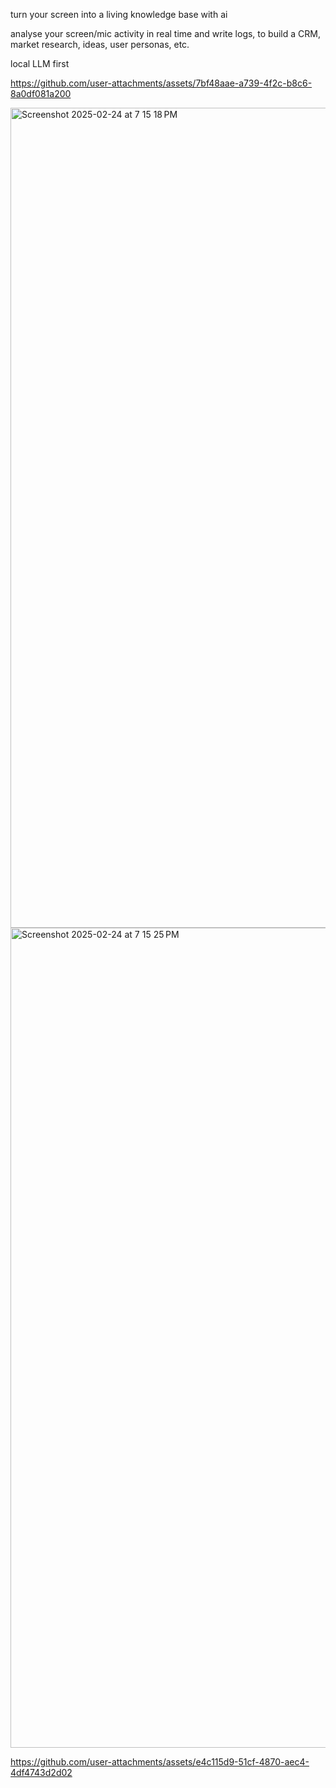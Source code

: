 
turn your screen into a living knowledge base with ai

analyse your screen/mic activity in real time and write logs, to build a CRM, market research, ideas, user personas, etc.

local LLM first 



https://github.com/user-attachments/assets/7bf48aae-a739-4f2c-b8c6-8a0df081a200

<img width="1312" alt="Screenshot 2025-02-24 at 7 15 18 PM" src="https://github.com/user-attachments/assets/4ff9dc5e-042b-4eea-9bf4-84697e907163" />
<img width="1312" alt="Screenshot 2025-02-24 at 7 15 25 PM" src="https://github.com/user-attachments/assets/188700fa-e1b6-4018-b028-11cd55ad40af" />


https://github.com/user-attachments/assets/e4c115d9-51cf-4870-aec4-4df4743d2d02



